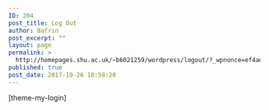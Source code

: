 ```yaml
---
ID: 204
post_title: Log Out
author: Bafrin
post_excerpt: ""
layout: page
permalink: >
  http://homepages.shu.ac.uk/~b6021259/wordpress/logout/?_wpnonce=ef4ad6610a
published: true
post_date: 2017-10-26 18:58:20
---
```

[theme-my-login]